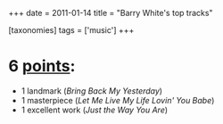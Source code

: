 +++
date = 2011-01-14
title = "Barry White's top tracks"

[taxonomies]
tags = ['music']
+++

6 [points][]:
=============

-   1 landmark (*Bring Back My Yesterday*)
-   1 masterpiece (*Let Me Live My Life Lovin\' You Babe*)
-   1 excellent work (*Just the Way You Are*)

  [points]: http://tshepang.net/simple-rating-system-for-music
